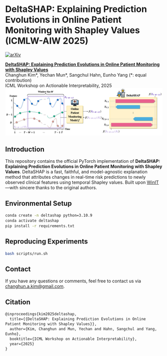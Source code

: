 # DeltaSHAP: Explaining Prediction Evolutions in Online Patient Monitoring with Shapley Values (ICMLW-AIW 2025)
[![arXiv](https://img.shields.io/badge/arXiv-2507.02342-b31b1b.svg)](https://arxiv.org/abs/2507.02342)



[**DeltaSHAP: Explaining Prediction Evolutions in Online Patient Monitoring with Shapley Values**](https://arxiv.org/abs/2507.02342)<br>
Changhun Kim*, Yechan Mun*, Sangchul Hahn, Eunho Yang (*: equal contribution)<br>
ICML Workshop on Actionable Interpretability, 2025
![](https://github.com/drumpt/drumpt.github.io/blob/main/content/publications/deltashap/featured.png)



## Introduction
This repository contains the official PyTorch implementation of **DeltaSHAP: Explaining Prediction Evolutions in Online Patient Monitoring with Shapley Values**. DeltaSHAP is a fast, faithful, and model-agnostic explanation method that attributes changes in real-time risk predictions to newly observed clinical features using temporal Shapley values. Built upon [WinIT](https://github.com/layer6ai-labs/WinIT)—with sincere thanks to the original authors.



## Environmental Setup
```bash
conda create -n deltashap python=3.10.9
conda activate deltashap
pip install -r requirements.txt
```



## Reproducing Experiments
```bash
bash scripts/run.sh
```



## Contact
If you have any questions or comments, feel free to contact us via changhun.a.kim@gmail.com.



## Citation
```
@inproceedings{kim2025deltashap,
  title={{DeltaSHAP: Explaining Prediction Evolutions in Online Patient Monitoring with Shapley Values}},
  author={Kim, Changhun and Mun, Yechan and Hahn, Sangchul and Yang, Eunho},
  booktitle={ICML Workshop on Actionable Interpretability},
  year={2025}
}
```
